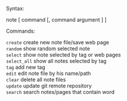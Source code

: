 Syntax:

note [ command [, command argument ] ]


Commands:  

`create`        create new note file/save web page  
`random`        show random selected note  
`select`        show note selected by tag or web pages  
`select_all`    show all notes selected by tag  
`tag`           add new tag  
`edit`          edit note file by his name/path  
`clear`         delete all note files  
`update`        update git remote repository  
`search`        search notes/pages that contain word

